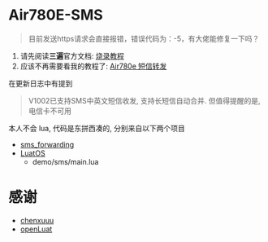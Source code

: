 # Air780E-SMS

> 目前发送https请求会直接报错，错误代码为：-5，有大佬能修复一下吗？

1. 请先阅读**三遍**官方文档: [烧录教程](https://wiki.luatos.com/boardGuide/flash.html)
2. 应该不再需要看我的教程了: [Air780e 短信转发](https://www.lshell.com/post/2023/air-780e-sms/)

在更新日志中有提到

> V1002已支持SMS中英文短信收发, 支持长短信自动合并. 但值得提醒的是, 电信卡不可用

本人不会 lua, 代码是东拼西凑的, 分别来自以下两个项目

- [sms_forwarding](https://github.com/chenxuuu/sms_forwarding)
- [LuatOS](https://github.com/openLuat/LuatOS)
  - demo/sms/main.lua

# 感谢
- [chenxuuu](https://github.com/chenxuuu)
- [openLuat](https://github.com/openLuat)
